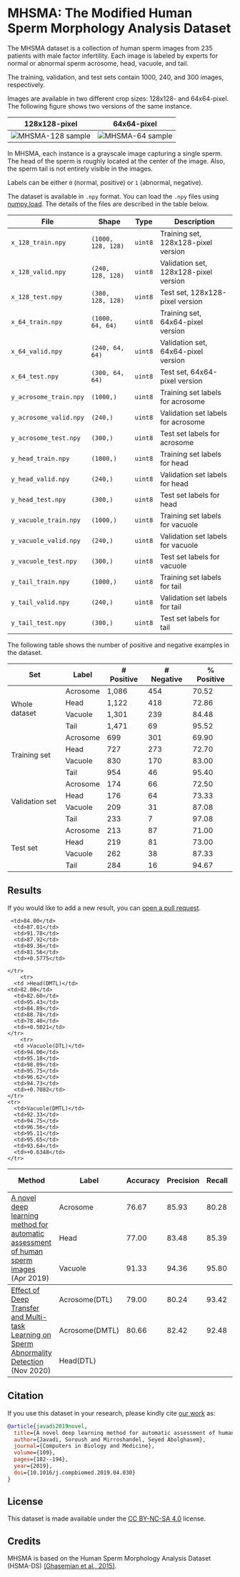 # MHSMA: The Modified Human Sperm Morphology Analysis Dataset

The MHSMA dataset is a collection of human sperm images from 235 patients with male factor infertility.
Each image is labeled by experts for normal or abnormal sperm acrosome, head, vacuole, and tail.

The training, validation, and test sets contain 1000, 240, and 300 images, respectively.

Images are available in two different crop sizes: 128x128- and 64x64-pixel.
The following figure shows two versions of the same instance.

| 128x128-pixel                                    | 64x64-pixel                                    |
| :----------------------------------------------: | :--------------------------------------------: |
| ![MHSMA-128 sample](sample/mhsma-128-sample.png) | ![MHSMA-64 sample](sample/mhsma-64-sample.png) |

In MHSMA, each instance is a grayscale image capturing a single sperm.
The head of the sperm is roughly located at the center of the image.
Also, the sperm tail is not entirely visible in the images.

Labels can be either `0` (normal, positive) or `1` (abnormal, negative).

The dataset is available in `.npy` format.
You can load the `.npy` files using [numpy.load](https://docs.scipy.org/doc/numpy/reference/generated/numpy.load.html).
The details of the files are described in the table below.

| File                   | Shape              | Type    | Description                           |
| ---------------------- | ------------------ | ------- | ------------------------------------- |
| `x_128_train.npy`      | `(1000, 128, 128)` | `uint8` | Training set, 128x128-pixel version   |
| `x_128_valid.npy`      | `(240, 128, 128)`  | `uint8` | Validation set, 128x128-pixel version |
| `x_128_test.npy`       | `(300, 128, 128)`  | `uint8` | Test set, 128x128-pixel version       |
| `x_64_train.npy`       | `(1000, 64, 64)`   | `uint8` | Training set, 64x64-pixel version     |
| `x_64_valid.npy`       | `(240, 64, 64)`    | `uint8` | Validation set, 64x64-pixel version   |
| `x_64_test.npy`        | `(300, 64, 64)`    | `uint8` | Test set, 64x64-pixel version         |
| `y_acrosome_train.npy` | `(1000,)`          | `uint8` | Training set labels for acrosome      |
| `y_acrosome_valid.npy` | `(240,)`           | `uint8` | Validation set labels for acrosome    |
| `y_acrosome_test.npy`  | `(300,)`           | `uint8` | Test set labels for acrosome          |
| `y_head_train.npy`     | `(1000,)`          | `uint8` | Training set labels for head          |
| `y_head_valid.npy`     | `(240,)`           | `uint8` | Validation set labels for head        |
| `y_head_test.npy`      | `(300,)`           | `uint8` | Test set labels for head              |
| `y_vacuole_train.npy`  | `(1000,)`          | `uint8` | Training set labels for vacuole       |
| `y_vacuole_valid.npy`  | `(240,)`           | `uint8` | Validation set labels for vacuole     |
| `y_vacuole_test.npy`   | `(300,)`           | `uint8` | Test set labels for vacuole           |
| `y_tail_train.npy`     | `(1000,)`          | `uint8` | Training set labels for tail          |
| `y_tail_valid.npy`     | `(240,)`           | `uint8` | Validation set labels for tail        |
| `y_tail_test.npy`      | `(300,)`           | `uint8` | Test set labels for tail              |

The following table shows the number of positive and negative examples in the dataset.

<table>
  <thead>
    <tr>
      <th>Set</th>
      <th>Label</th>
      <th># Positive</th>
      <th># Negative</th>
      <th>% Positive</th>
    </tr>
  </thead>
  <tbody>
    <tr>
      <td rowspan="4">Whole dataset</td>
      <td>Acrosome</td>
      <td>1,086</td>
      <td>454</td>
      <td>70.52</td>
    </tr>
    <tr>
      <td>Head</td>
      <td>1,122</td>
      <td>418</td>
      <td>72.86</td>
    </tr>
    <tr>
      <td>Vacuole</td>
      <td>1,301</td>
      <td>239</td>
      <td>84.48</td>
    </tr>
    <tr>
      <td>Tail</td>
      <td>1,471</td>
      <td>69</td>
      <td>95.52</td>
    </tr>
    <tr>
      <td rowspan="4">Training set</td>
      <td>Acrosome</td>
      <td>699</td>
      <td>301</td>
      <td>69.90</td>
    </tr>
    <tr>
      <td>Head</td>
      <td>727</td>
      <td>273</td>
      <td>72.70</td>
    </tr>
    <tr>
      <td>Vacuole</td>
      <td>830</td>
      <td>170</td>
      <td>83.00</td>
    </tr>
    <tr>
      <td>Tail</td>
      <td>954</td>
      <td>46</td>
      <td>95.40</td>
    </tr>
    <tr>
      <td rowspan="4">Validation set</td>
      <td>Acrosome</td>
      <td>174</td>
      <td>66</td>
      <td>72.50</td>
    </tr>
    <tr>
      <td>Head</td>
      <td>176</td>
      <td>64</td>
      <td>73.33</td>
    </tr>
    <tr>
      <td>Vacuole</td>
      <td>209</td>
      <td>31</td>
      <td>87.08</td>
    </tr>
    <tr>
      <td>Tail</td>
      <td>233</td>
      <td>7</td>
      <td>97.08</td>
    </tr>
    <tr>
      <td rowspan="4">Test set</td>
      <td>Acrosome</td>
      <td>213</td>
      <td>87</td>
      <td>71.00</td>
    </tr>
    <tr>
      <td>Head</td>
      <td>219</td>
      <td>81</td>
      <td>73.00</td>
    </tr>
    <tr>
      <td>Vacuole</td>
      <td>262</td>
      <td>38</td>
      <td>87.33</td>
    </tr>
    <tr>
      <td>Tail</td>
      <td>284</td>
      <td>16</td>
      <td>94.67</td>
    </tr>
  </tbody>
</table>

## Results

If you would like to add a new result, you can [open a pull request](https://github.com/soroushj/mhsma-dataset/pulls).

<table>
  <thead>
    <tr>
      <th>Method</th>
      <th>Label</th>
      <th>Accuracy</th>
      <th>Precision</th>
      <th>Recall</th>
      <th>F<sub>0.5</sub> score</th>
      <th>G-mean</th>
      <th>AUC</th>
      <th>MCC</th>
    </tr>
  </thead>
  <tbody>
    <tr>
      <td rowspan="3"><a href="https://doi.org/10.1016/j.compbiomed.2019.04.030">A novel deep learning method for automatic assessment of human sperm images</a> (Apr 2019)</td>
      <td>Acrosome</td>
      <td>76.67</td>
      <td>85.93</td>
      <td>80.28</td>
      <td>84.74</td>
      <td>83.06</td>
      <td>83.89</td>
      <td>+0.4618</td>
    </tr>
    <tr>
      <td>Head</td>
      <td>77.00</td>
      <td>83.48</td>
      <td>85.39</td>
      <td>83.86</td>
      <td>84.43</td>
      <td>77.80</td>
      <td>+0.4053</td>
    </tr>
    <tr>
      <td>Vacuole</td>
      <td>91.33</td>
      <td>94.36</td>
      <td>95.80</td>
      <td>94.65</td>
      <td>95.08</td>
      <td>88.08</td>
      <td>+0.5910</td>
    </tr>
  </tbody>
  <tbody>
    <tr>
      <td rowspan="6"><a href="https://doi.org/10.1016/j.compbiomed.2020.104121">Effect of Deep Transfer and Multi-task Learning on Sperm Abnormality Detection</a> (Nov 2020)</td>
      <td>Acrosome(DTL)</td>
      <td>79.00</td>
      <td>80.24</td>
      <td>93.42</td>
      <td>82.57</td>
      <td>86.58</td>
      <td>79.65</td>
      <td>+0.+0.4447</td>
    </tr>
    <tr>
      <td >Acrosome(DMTL)</td>
      <td>80.66</td>
      <td>82.42</td>
      <td>92.48</td>
      <td>84.26</td>
      <td>87.31</td>
      <td>78.19</td>
      <td>+0.4984</td>
    </tr>
	    <tr>
      <td >Head(DTL)</td>

	 <td>84.00</td>
      <td>87.01</td>
      <td>91.78</td>
      <td>87.92</td>
      <td>89.36</td>
      <td>81.56</td>
      <td>+0.5775</td>

    </tr>
	    <tr>
      <td >Head(DMTL)</td>
	<td>82.00</td>
      <td>82.60</td>
      <td>95.43</td>
      <td>84.89</td>
      <td>88.78</td>
      <td>78.40</td>
      <td>+0.5021</td>
    </tr>
	    <tr>
      <td >Vacuole(DTL)</td>
      <td>94.00</td>
      <td>95.18</td>
      <td>98.09</td>
      <td>95.75</td>
      <td>96.62</td>
      <td>94.73</td>
      <td>+0.7082</td>
    </tr>
    <tr>
      <td>Vacuole(DMTL)</td>
      <td>92.33</td>
      <td>94.75</td>
      <td>96.56</td>
      <td>95.11</td>
      <td>95.65</td>
      <td>93.64</td>
      <td>+0.6348</td>
    </tr>

  </tbody>
</table>

## Citation

If you use this dataset in your research, please kindly cite [our work](https://doi.org/10.1016/j.compbiomed.2019.04.030) as:

```bibtex
@article{javadi2019novel,
  title={A novel deep learning method for automatic assessment of human sperm images},
  author={Javadi, Soroush and Mirroshandel, Seyed Abolghasem},
  journal={Computers in Biology and Medicine},
  volume={109},
  pages={182--194},
  year={2019},
  doi={10.1016/j.compbiomed.2019.04.030}
}
```

## License

This dataset is made available under the [CC BY-NC-SA 4.0](https://creativecommons.org/licenses/by-nc-sa/4.0/) license.

## Credits

MHSMA is based on the Human Sperm Morphology Analysis Dataset (HSMA-DS) [(Ghasemian et al., 2015)](https://doi.org/10.1016/j.cmpb.2015.08.013).
